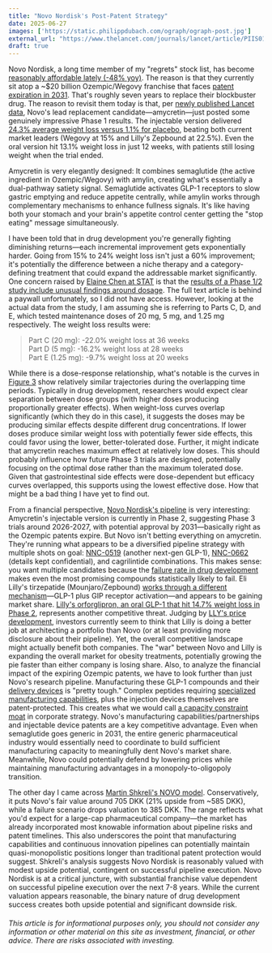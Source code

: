 ```yaml
---
title: "Novo Nordisk's Post-Patent Strategy"
date: 2025-06-27
images: ['https://static.philippdubach.com/ograph/ograph-post.jpg']
external_url: "https://www.thelancet.com/journals/lancet/article/PIIS0140-6736%2825%2901185-7/"
draft: true
---
```


Novo Nordisk, a long time member of my "regrets" stock list, has become [reasonably affordable lately (-48% yoy)](https://finance.yahoo.com/quote/NVO/chart/). The reason is that they currently sit atop a ~$20 billion Ozempic/Wegovy franchise that faces [patent expiration in 2031](https://journals.library.columbia.edu/index.php/stlr/blog/view/653). That's roughly seven years to replace their blockbuster drug. The reason to revisit them today is that, per [newly published Lancet data](https://www.thelancet.com/journals/lancet/article/PIIS0140-6736(25)01185-7/fulltext), Novo's lead replacement candidate—amycretin—just posted some genuinely impressive Phase 1 results. The injectable version delivered [24.3% average weight loss versus 1.1% for placebo](https://www.thelancet.com/cms/10.1016/S0140-6736(25)01185-7/asset/6f4ec048-c12e-4185-a860-a2dc988746c4/main.assets/gr3_lrg.jpg), beating both current market leaders (Wegovy at 15% and Lilly's Zepbound at 22.5%). Even the oral version hit 13.1% weight loss in just 12 weeks, with patients still losing weight when the trial ended.

Amycretin is very elegantly designed: It combines semaglutide (the active ingredient in Ozempic/Wegovy) with amylin, creating what's essentially a dual-pathway satiety signal. Semaglutide activates GLP-1 receptors to slow gastric emptying and reduce appetite centrally, while amylin works through complementary mechanisms to enhance fullness signals. It's like having both your stomach and your brain's appetite control center getting the "stop eating" message simultaneously.

I have been told that in drug development you're generally fighting diminishing returns—each incremental improvement gets exponentially harder. Going from 15% to 24% weight loss isn't just a 60% improvement; it's potentially the difference between a niche therapy and a category-defining treatment that could expand the addressable market significantly. One concern raised by [Elaine Chen at STAT](https://www.statnews.com/staff/elaine-chen/) is that the [results of a Phase 1/2 study include unusual findings around dosage](https://www.statnews.com/2025/06/20/novo-nordisk-weight-loss-drug-amylin-hormone-injection-effective-but-side-effects-an-issue/). The full text article is behind a paywall unfortunately, so I did not have access. However, looking at the actual data from the study, I am assuming she is referring to Parts C, D, and E, which tested maintenance doses of 20 mg, 5 mg, and 1.25 mg respectively. The weight loss results were:

> Part C (20 mg): -22.0% weight loss at 36 weeks <br>
Part D (5 mg): -16.2% weight loss at 28 weeks <br>
Part E (1.25 mg): -9.7% weight loss at 20 weeks

While there is a dose-response relationship, what's notable is the curves in [Figure 3](https://www.thelancet.com/cms/10.1016/S0140-6736(25)01185-7/asset/6f4ec048-c12e-4185-a860-a2dc988746c4/main.assets/gr3_lrg.jpg) show relatively similar trajectories during the overlapping time periods. Typically in drug development, researchers would expect clear separation between dose groups (with higher doses producing proportionally greater effects). When weight-loss curves overlap significantly (which they do in this case), it suggests the doses may be producing similar effects despite different drug concentrations. If lower doses produce similar weight loss with potentially fewer side effects, this could favor using the lower, better-tolerated dose. Further, it might indicate that amycretin reaches maximum effect at relatively low doses. This should probably influence how future Phase 3 trials are designed, potentially focusing on the optimal dose rather than the maximum tolerated dose. Given that gastrointestinal side effects were dose-dependent but efficacy curves overlapped, this supports using the lowest effective dose. How that might be a bad thing I have yet to find out.

From a financial perspective, [Novo Nordisk's pipeline](https://www.novonordisk.com/science-and-technology/r-d-pipeline.html) is very interesting: Amycretin's injectable version is currently in Phase 2, suggesting Phase 3 trials around 2026-2027, with potential approval by 2031—basically right as the Ozempic patents expire. But Novo isn't betting everything on amycretin. They're running what appears to be a diversified pipeline strategy with multiple shots on goal: [NNC-0519](https://www.novonordisk-trials.com/trials-conditions/all-trials-v2/NN9541-4919.html) (another next-gen GLP-1), [NNC-0662](https://www.novonordisk-trials.com/trials-conditions/all-trials-v2/NN9662-7694.html) (details kept confidential), and cagrilintide combinations. This makes sense: you want multiple candidates because the [failure rate in drug development](https://pmc.ncbi.nlm.nih.gov/articles/PMC9293739/) makes even the most promising compounds statistically likely to fail. Eli Lilly's tirzepatide (Mounjaro/Zepbound) [works through a different mechanism](https://mounjaro.lilly.com/hcp/how-mounjaro-works)—GLP-1 plus GIP receptor activation—and appears to be gaining market share. [Lilly's orforglipron, an oral GLP-1 that hit 14.7% weight loss in Phase 2](https://investor.lilly.com/news-releases/news-release-details/lillys-oral-glp-1-orforglipron-demonstrated-statistically), represents another competitive threat. Judging by [LLY's price development](https://finance.yahoo.com/quote/LLY/chart/), investors currently seem to think that Lilly is doing a better job at architecting a portfolio than Novo (or at least providing more disclosure about their pipeline). Yet, the overall competitive landscape might actually benefit both companies. The "war" between Novo and Lilly is expanding the overall market for obesity treatments, potentially growing the pie faster than either company is losing share. Also, to analyze the financial impact of the expiring Ozempic patents, we have to look further than just Novo's research pipeline. Manufacturing these GLP-1 compounds and their [delivery devices](https://yds.ypsomed.com/files/media/03_Documents/12_Articles/%23171_2025_AprMay_Sustainability_Ypsomed.pdf) is "pretty tough." Complex peptides requiring [specialized manufacturing capabilities](https://www.bachem.com/articles/commercial-apis/glucagon-like-peptide-1-glp-1/), plus the injection devices themselves are patent-protected. This creates what we would call [a capacity constraint moat](https://www.morganstanley.com/im/publication/insights/articles/article_measuringthemoat.pdf) in corporate strategy. Novo's manufacturing capabilities/partnerships and injectable device patents are a key competitive advantage. Even when semaglutide goes generic in 2031, the entire generic pharmaceutical industry would essentially need to coordinate to build sufficient manufacturing capacity to meaningfully dent Novo's market share. Meanwhile, Novo could potentially defend by lowering prices while maintaining manufacturing advantages in a monopoly-to-oligopoly transition.

The other day I came across [Martin Shkreli's NOVO model](https://github.com/martinshkreli/models/blob/main/NOVOB.xlsx). Conservatively, it puts Novo's fair value around 705 DKK (21% upside from ~585 DKK), while a failure scenario drops valuation to 385 DKK. The range reflects what you'd expect for a large-cap pharmaceutical company—the market has already incorporated most knowable information about pipeline risks and patent timelines. This also underscores the point that manufacturing capabilities and continuous innovation pipelines can potentially maintain quasi-monopolistic positions longer than traditional patent protection would suggest. Shkreli's analysis suggests Novo Nordisk is reasonably valued with modest upside potential, contingent on successful pipeline execution. Novo Nordisk is at a critical juncture, with substantial franchise value dependent on successful pipeline execution over the next 7-8 years. While the current valuation appears reasonable, the binary nature of drug development success creates both upside potential and significant downside risk.

_<h6>This article is for informational purposes only, you should not consider any information or other material on this site as investment, financial, or other advice. There are risks associated with investing.</h6>_